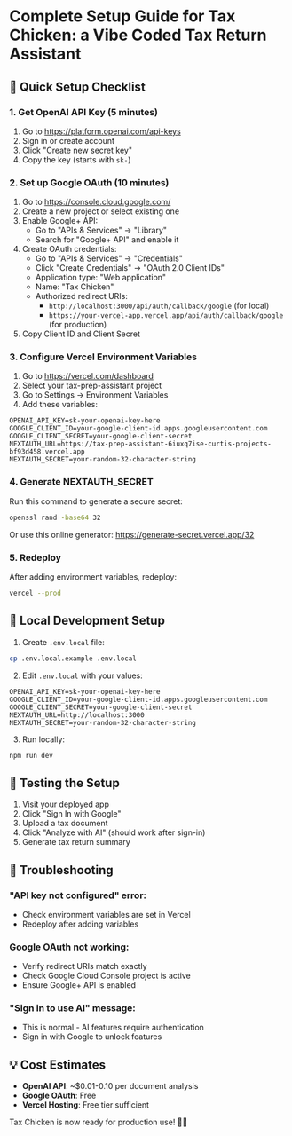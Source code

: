 # Complete Setup Guide for Tax Chicken: a Vibe Coded Tax Return Assistant

## 🚀 Quick Setup Checklist

### 1. Get OpenAI API Key (5 minutes)
1. Go to https://platform.openai.com/api-keys
2. Sign in or create account
3. Click "Create new secret key"
4. Copy the key (starts with `sk-`)

### 2. Set up Google OAuth (10 minutes)
1. Go to https://console.cloud.google.com/
2. Create a new project or select existing one
3. Enable Google+ API:
   - Go to "APIs & Services" → "Library"
   - Search for "Google+ API" and enable it
4. Create OAuth credentials:
   - Go to "APIs & Services" → "Credentials"
   - Click "Create Credentials" → "OAuth 2.0 Client IDs"
   - Application type: "Web application"
   - Name: "Tax Chicken"
   - Authorized redirect URIs: 
     - `http://localhost:3000/api/auth/callback/google` (for local)
     - `https://your-vercel-app.vercel.app/api/auth/callback/google` (for production)
5. Copy Client ID and Client Secret

### 3. Configure Vercel Environment Variables
1. Go to https://vercel.com/dashboard
2. Select your tax-prep-assistant project
3. Go to Settings → Environment Variables
4. Add these variables:

```
OPENAI_API_KEY=sk-your-openai-key-here
GOOGLE_CLIENT_ID=your-google-client-id.apps.googleusercontent.com
GOOGLE_CLIENT_SECRET=your-google-client-secret
NEXTAUTH_URL=https://tax-prep-assistant-6iuxq7ise-curtis-projects-bf93d458.vercel.app
NEXTAUTH_SECRET=your-random-32-character-string
```

### 4. Generate NEXTAUTH_SECRET
Run this command to generate a secure secret:
```bash
openssl rand -base64 32
```
Or use this online generator: https://generate-secret.vercel.app/32

### 5. Redeploy
After adding environment variables, redeploy:
```bash
vercel --prod
```

## 🔧 Local Development Setup

1. Create `.env.local` file:
```bash
cp .env.local.example .env.local
```

2. Edit `.env.local` with your values:
```
OPENAI_API_KEY=sk-your-openai-key-here
GOOGLE_CLIENT_ID=your-google-client-id.apps.googleusercontent.com
GOOGLE_CLIENT_SECRET=your-google-client-secret
NEXTAUTH_URL=http://localhost:3000
NEXTAUTH_SECRET=your-random-32-character-string
```

3. Run locally:
```bash
npm run dev
```

## 🎯 Testing the Setup

1. Visit your deployed app
2. Click "Sign In with Google"
3. Upload a tax document
4. Click "Analyze with AI" (should work after sign-in)
5. Generate tax return summary

## 🚨 Troubleshooting

### "API key not configured" error:
- Check environment variables are set in Vercel
- Redeploy after adding variables

### Google OAuth not working:
- Verify redirect URIs match exactly
- Check Google Cloud Console project is active
- Ensure Google+ API is enabled

### "Sign in to use AI" message:
- This is normal - AI features require authentication
- Sign in with Google to unlock features

## 💡 Cost Estimates

- **OpenAI API**: ~$0.01-0.10 per document analysis
- **Google OAuth**: Free
- **Vercel Hosting**: Free tier sufficient

Tax Chicken is now ready for production use! 🐔🎉